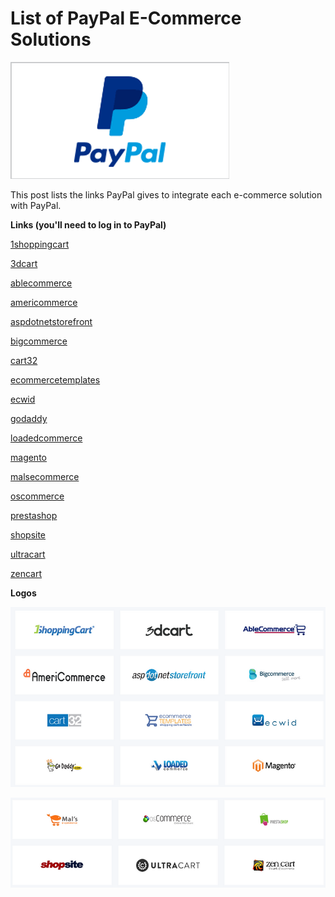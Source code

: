 # List of PayPal E-Commerce Solutions

![paypal_logo_1](paypal_logo_1.png)

This post lists the links PayPal gives to integrate each e-commerce solution with PayPal.

 

**Links (you'll need to log in to PayPal)** 



[1shoppingcart](http://www.paypal.com/businessdocs/inappdocs/pps#carts/1shoppingcart)

[3dcart](http://www.paypal.com/businessdocs/inappdocs/pps#carts/3dcart)

[ablecommerce](http://www.paypal.com/businessdocs/inappdocs/pps#carts/ablecommerce)

[americommerce ](http://www.paypal.com/businessdocs/inappdocs/pps#carts/americommerce)

[aspdotnetstorefront](http://www.paypal.com/businessdocs/inappdocs/pps#carts/aspdotnetstorefront)

[bigcommerce](http://www.paypal.com/businessdocs/inappdocs/pps#carts/bigcommerce)

[cart32](http://www.paypal.com/businessdocs/inappdocs/pps#carts/cart32)

[ecommercetemplates](http://www.paypal.com/businessdocs/inappdocs/pps#carts/ecommercetemplates)

[ecwid](http://www.paypal.com/businessdocs/inappdocs/pps#carts/ecwid)

[godaddy](http://www.paypal.com/businessdocs/inappdocs/pps#carts/godaddy)

[loadedcommerce](http://www.paypal.com/businessdocs/inappdocs/pps#carts/loadedcommerce)

[magento](http://www.paypal.com/businessdocs/inappdocs/pps#carts/magento)

[malsecommerce](http://www.paypal.com/businessdocs/inappdocs/pps#carts/malsecommerce)

[oscommerce](http://www.paypal.com/businessdocs/inappdocs/pps#carts/oscommerce)

[prestashop](http://www.paypal.com/businessdocs/inappdocs/pps#carts/prestashop)

[shopsite](http://www.paypal.com/businessdocs/inappdocs/pps#carts/shopsite)

[ultracart](http://www.paypal.com/businessdocs/inappdocs/pps#carts/ultracart)

[zencart](http://www.paypal.com/businessdocs/inappdocs/pps#carts/zencart)

 

 

**Logos**

 ![logos_page_2](logos_page_2.png)

![logos_page_3](logos_page_3.png)